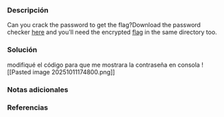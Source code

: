 ### Descripción 
Can you crack the password to get the flag?Download the password checker [here](https://artifacts.picoctf.net/c/15/level2.py) and you'll need the encrypted [flag](https://artifacts.picoctf.net/c/15/level2.flag.txt.enc) in the same directory too.
### Solución 
modifiqué el código para que me mostrara la contraseña en consola
![[Pasted image 20251011174800.png]]

### Notas adicionales
### Referencias